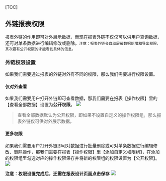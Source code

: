 [TOC]

## 外链报表权限
报表外链的作用即可对外展示数据，而现在报表外链不仅仅可以供用户查询数据，还可对单条数据进行编辑修改或删除。`注意：报表外链会自动屏蔽数据新增和导出权限，其次要有公开权限的才能看到具体的信息。`


### 外链权限设置
如果我们需要通过报表的外链对外有不同的权限，那么我们需要进行权限设置。

#### 仅对外查看
如果我们需要用户打开外链即可查看数据，那我们需要在报表【操作权限】里的【查看全部数据】设置为**公开权限**。
![](http://docfiles.baibaoyun.com/FlKr1eekQY0j_Z4n2l4oVsmqkz1q)
> 查看全部数据默认为公开权限，即如果不设置自定义的操作权限组，那么报表外链仅可供对外展示数据。

#### 更多权限
如果我们需要用户打开外链即可对数据进行批量删除或可对单条数据进行编辑修改、删除操作，那我们需要在报表【操作权限】里【添加自定义权限组】，在添加的权限组里勾选对应的操作权限保存并将新的权限组的权限设置为【公开权限】。
![](http://docfiles.baibaoyun.com/FgrFFezVF8FjqeKZsyknNtbqgJCS)


**注意：权限设置完成后，还需在报表设计页面点击保存**
![](http://docfiles.baibaoyun.com/FvJA8DhQDsKue4LhY7ffdVACJHI5)